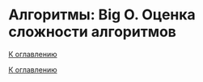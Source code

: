 # Алгоритмы: Big O. Оценка сложности алгоритмов

<!--
https://habr.com/ru/companies/sberbank/articles/756894/
https://www.bigocheatsheet.com/
https://skillbox.ru/media/code/big-o-notation-chto-eto-takoe-i-kak-eye-poschitat/
https://bimlibik.github.io/posts/complexity-of-algorithms/
https://habr.com/ru/articles/444594/
https://habr.com/ru/articles/770522/
https://skillbox.ru/media/code/stydnye-voprosy-o-logarifmakh-vsye-chto-nuzhno-znat-programmistu/
https://blog.skillfactory.ru/glossary/algoritm/
-->

[К оглавлению](../README.md)



[К оглавлению](../README.md)
